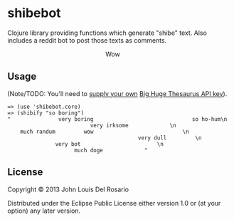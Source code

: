 # shibebot

Clojure library providing functions which generate "shibe" text. Also
includes a reddit bot to post those texts as comments.

&nbsp;&nbsp;&nbsp;&nbsp;&nbsp;&nbsp;&nbsp;&nbsp;&nbsp;&nbsp;&nbsp;&nbsp;&nbsp;
&nbsp;&nbsp;&nbsp;&nbsp;&nbsp;&nbsp;&nbsp;&nbsp;&nbsp;&nbsp;&nbsp;&nbsp;&nbsp;
&nbsp;&nbsp;&nbsp;&nbsp;&nbsp;&nbsp;&nbsp;&nbsp;&nbsp;&nbsp;&nbsp;&nbsp;&nbsp;
&nbsp;&nbsp;&nbsp;&nbsp;&nbsp;&nbsp;&nbsp;&nbsp;&nbsp;&nbsp;&nbsp;&nbsp;&nbsp;
Wow

## Usage

(Note/TODO: You'll need to [supply your own](https://github.com/john2x/shibebot/blob/master/src/shibebot/core.clj#L6) [Big Huge Thesaurus API key](http://words.bighugelabs.com/api.php)).

    => (use 'shibebot.core)
    => (shibify "so boring")
    "               very boring                               so ho-hum\n
                              very irksome             \n
        much randum         wow                            \n
                                             very dull         \n
                   very bot                        \n
                         much doge             "

## License

Copyright © 2013 John Louis Del Rosario

Distributed under the Eclipse Public License either version 1.0 or (at
your option) any later version.
